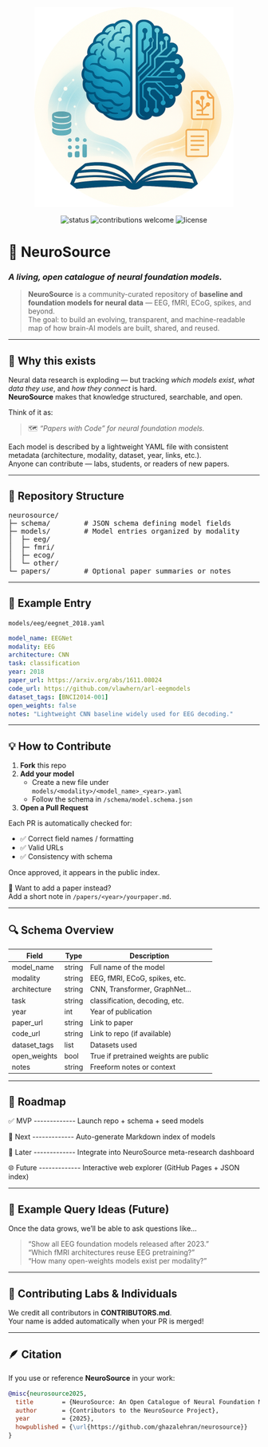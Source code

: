 <p align="center">
  <img src="docs/banner-neurosource.png" alt="NeuroSource Banner" width="400">
</p>


<p align="center">
  <img src="https://img.shields.io/badge/status-active-brightgreen.svg" alt="status">
  <img src="https://img.shields.io/badge/contributions-welcome-blueviolet.svg" alt="contributions welcome">
  <img src="https://img.shields.io/badge/license-BSD-lightgrey.svg" alt="license">
</p>

# 🧠 NeuroSource  
### *A living, open catalogue of neural foundation models.*

> **NeuroSource** is a community-curated repository of **baseline and foundation models for neural data** — EEG, fMRI, ECoG, spikes, and beyond.  
> The goal: to build an evolving, transparent, and machine-readable map of how brain-AI models are built, shared, and reused.

---

## 🧩 Why this exists

Neural data research is exploding — but tracking *which models exist*, *what data they use*, and *how they connect* is hard.  
**NeuroSource** makes that knowledge structured, searchable, and open.

Think of it as:

> 🗺️ *“Papers with Code” for neural foundation models.*

Each model is described by a lightweight YAML file with consistent metadata (architecture, modality, dataset, year, links, etc.).  
Anyone can contribute — labs, students, or readers of new papers.

---

## 📁 Repository Structure

<pre>
neurosource/
├─ schema/        # JSON schema defining model fields
├─ models/        # Model entries organized by modality
│  ├─ eeg/
│  ├─ fmri/
│  ├─ ecog/
│  └─ other/
└─ papers/        # Optional paper summaries or notes
</pre>

---

## 🧠 Example Entry

`models/eeg/eegnet_2018.yaml`

```yaml
model_name: EEGNet
modality: EEG
architecture: CNN
task: classification
year: 2018
paper_url: https://arxiv.org/abs/1611.08024
code_url: https://github.com/vlawhern/arl-eegmodels
dataset_tags: [BNCI2014-001]
open_weights: false
notes: "Lightweight CNN baseline widely used for EEG decoding."
```

---

## 💡 How to Contribute

1. **Fork** this repo  
2. **Add your model**
   - Create a new file under `models/<modality>/<model_name>_<year>.yaml`
   - Follow the schema in `/schema/model.schema.json`
3. **Open a Pull Request**

Each PR is automatically checked for:
- ✅ Correct field names / formatting  
- ✅ Valid URLs  
- ✅ Consistency with schema  

Once approved, it appears in the public index.

🧩 Want to add a paper instead?  
Add a short note in `/papers/<year>/yourpaper.md`.

---

## 🔍 Schema Overview

| Field | Type | Description |
|-------|------|--------------|
| model_name | string | Full name of the model |
| modality | string | EEG, fMRI, ECoG, spikes, etc. |
| architecture | string | CNN, Transformer, GraphNet... |
| task | string | classification, decoding, etc. |
| year | int | Year of publication |
| paper_url | string | Link to paper |
| code_url | string | Link to repo (if available) |
| dataset_tags | list | Datasets used |
| open_weights | bool | True if pretrained weights are public |
| notes | string | Freeform notes or context |

---

## 🌱 Roadmap


✅ MVP -------------  Launch repo + schema + seed models

🚧 Next ------------- Auto-generate Markdown index of models 

🧭 Later ------------- Integrate into NeuroSource meta-research dashboard

🌐 Future ------------- Interactive web explorer (GitHub Pages + JSON index)

---

## 🧩 Example Query Ideas (Future)

Once the data grows, we’ll be able to ask questions like…

> “Show all EEG foundation models released after 2023.”  
> “Which fMRI architectures reuse EEG pretraining?”  
> “How many open-weights models exist per modality?”

---

## 🤝 Contributing Labs & Individuals

We credit all contributors in **CONTRIBUTORS.md**.  
Your name is added automatically when your PR is merged!

---

## 🪶 Citation

If you use or reference **NeuroSource** in your work:

```bibtex
@misc{neurosource2025,
  title        = {NeuroSource: An Open Catalogue of Neural Foundation Models},
  author       = {Contributors to the NeuroSource Project},
  year         = {2025},
  howpublished = {\url{https://github.com/ghazalehran/neurosource}}
}
```



